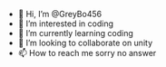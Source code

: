 - 👋 Hi, I’m @GreyBo456
- 👀 I’m interested in coding
- 🌱 I’m currently learning coding
- 💞️ I’m looking to collaborate on unity
- 📫 How to reach me sorry no answer

<!---
GreyBo456/GreyBo456 is a ✨ special ✨ repository because its `README.md` (this file) appears on your GitHub profile.
You can click the Preview link to take a look at your changes.
--->
